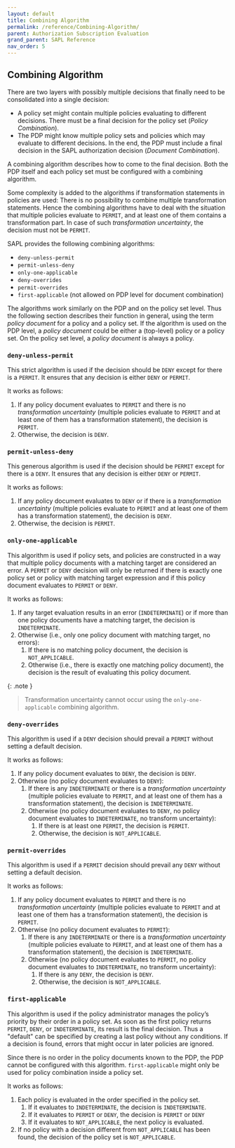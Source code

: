 ```yaml
---
layout: default
title: Combining Algorithm
permalink: /reference/Combining-Algorithm/
parent: Authorization Subscription Evaluation
grand_parent: SAPL Reference
nav_order: 5
---
```


## Combining Algorithm

There are two layers with possibly multiple decisions that finally need to be consolidated into a single decision:

- A policy set might contain multiple policies evaluating to different decisions. There must be a final decision for the policy set (*Policy Combination*).
- The PDP might know multiple policy sets and policies which may evaluate to different decisions. In the end, the PDP must include a final decision in the SAPL authorization decision (*Document Combination*).

A combining algorithm describes how to come to the final decision. Both the PDP itself and each policy set must be configured with a combining algorithm.

Some complexity is added to the algorithms if transformation statements in policies are used: There is no possibility to combine multiple transformation statements. Hence the combining algorithms have to deal with the situation that multiple policies evaluate to `PERMIT`, and at least one of them contains a transformation part. In case of such *transformation uncertainty*, the decision must not be `PERMIT`.

SAPL provides the following combining algorithms:

- `deny-unless-permit`
- `permit-unless-deny`
- `only-one-applicable`
- `deny-overrides`
- `permit-overrides`
- `first-applicable` (not allowed on PDP level for document combination)

The algorithms work similarly on the PDP and on the policy set level. Thus the following section describes their function in general, using the term *policy document* for a policy and a policy set. If the algorithm is used on the PDP level, a *policy document* could be either a (top-level) policy or a policy set. On the policy set level, a *policy document* is always a policy.

### `deny-unless-permit`

This strict algorithm is used if the decision should be `DENY` except for there is a `PERMIT`. It ensures that any decision is either `DENY` or `PERMIT`.

It works as follows:

1. If any policy document evaluates to `PERMIT` and there is no *transformation uncertainty* (multiple policies evaluate to `PERMIT` and at least one of them has a transformation statement), the decision is `PERMIT`.
2. Otherwise, the decision is `DENY`.

### `permit-unless-deny`

This generous algorithm is used if the decision should be `PERMIT` except for there is a `DENY`. It ensures that any decision is either `DENY` or `PERMIT`.

It works as follows:

1. If any policy document evaluates to `DENY` or if there is a *transformation uncertainty* (multiple policies evaluate to `PERMIT` and at least one of them has a transformation statement), the decision is `DENY`.
2. Otherwise, the decision is `PERMIT`.

### `only-one-applicable`

This algorithm is used if policy sets, and policies are constructed in a way that multiple policy documents with a matching target are considered an error. A `PERMIT` or `DENY` decision will only be returned if there is exactly one policy set or policy with matching target expression and if this policy document evaluates to `PERMIT` or `DENY`.

It works as follows:

1. If any target evaluation results in an error (`INDETERMINATE`) or if more than one policy documents have a matching target, the decision is `INDETERMINATE`.
2. Otherwise (i.e., only one policy document with matching target, no errors):
   1. If there is no matching policy document, the decision is `NOT_APPLICABLE`.
   2. Otherwise (i.e., there is exactly one matching policy document), the decision is the result of evaluating this policy document.

{: .note }
> Transformation uncertainty cannot occur using the `only-one-applicable` combining algorithm.

### `deny-overrides`

This algorithm is used if a `DENY` decision should prevail a `PERMIT` without setting a default decision.

It works as follows:

1. If any policy document evaluates to `DENY`, the decision is `DENY`.
2. Otherwise (no policy document evaluates to `DENY`):
   1. If there is any `INDETERMINATE` or there is a *transformation uncertainty* (multiple policies evaluate to `PERMIT`, and at least one of them has a transformation statement), the decision is `INDETERMINATE`.
   2. Otherwise (no policy document evaluates to `DENY`, no policy document evaluates to `INDETERMINATE`, no transform uncertainty):
      1. If there is at least one `PERMIT`, the decision is `PERMIT`.
      2. Otherwise, the decision is `NOT_APPLICABLE`.

### `permit-overrides`

This algorithm is used if a `PERMIT` decision should prevail any `DENY` without setting a default decision.

It works as follows:

1. If any policy document evaluates to `PERMIT` and there is no *transformation uncertainty* (multiple policies evaluate to `PERMIT` and at least one of them has a transformation statement), the decision is `PERMIT`.
2. Otherwise (no policy document evaluates to `PERMIT`):
   1. If there is any `INDETERMINATE` or there is a *transformation uncertainty* (multiple policies evaluate to `PERMIT`, and at least one of them has a transformation statement), the decision is `INDETERMINATE`.
   2. Otherwise (no policy document evaluates to `PERMIT`, no policy document evaluates to `INDETERMINATE`, no transform uncertainty):
      1. If there is any `DENY`, the decision is `DENY`.
      2. Otherwise, the decision is `NOT_APPLICABLE`.

### `first-applicable`

This algorithm is used if the policy administrator manages the policy’s priority by their order in a policy set. As soon as the first policy returns `PERMIT`, `DENY`, or `INDETERMINATE`, its result is the final decision. Thus a "default" can be specified by creating a last policy without any conditions. If a decision is found, errors that might occur in later policies are ignored.

Since there is no order in the policy documents known to the PDP, the PDP cannot be configured with this algorithm. `first-applicable` might only be used for policy combination inside a policy set.

It works as follows:

1. Each policy is evaluated in the order specified in the policy set.
   1. If it evaluates to `INDETERMINATE`, the decision is `INDETERMINATE`.
   2. If it evaluates to `PERMIT` or `DENY`, the decision is `PERMIT` or `DENY`
   3. If it evaluates to `NOT_APPLICABLE`, the next policy is evaluated.
2. If no policy with a decision different from `NOT_APPLICABLE` has been found, the decision of the policy set is `NOT_APPLICABLE`.
